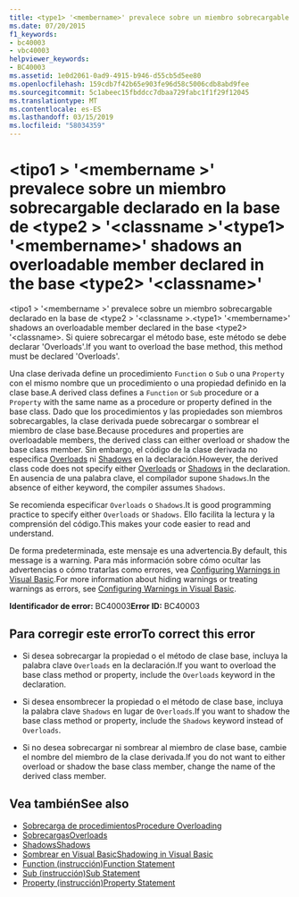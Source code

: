 ```yaml
---
title: <type1> '<membername>' prevalece sobre un miembro sobrecargable declarado en la base de <type2> '<classname>'
ms.date: 07/20/2015
f1_keywords:
- bc40003
- vbc40003
helpviewer_keywords:
- BC40003
ms.assetid: 1e0d2061-0ad9-4915-b946-d55cb5d5ee80
ms.openlocfilehash: 159cdb7f42b65e903fe96d58c5006cdb8abd9fee
ms.sourcegitcommit: 5c1abeec15fbddcc7dbaa729fabc1f1f29f12045
ms.translationtype: MT
ms.contentlocale: es-ES
ms.lasthandoff: 03/15/2019
ms.locfileid: "58034359"
---
```

# <a name="type1-membername-shadows-an-overloadable-member-declared-in-the-base-type2-classname"></a><span data-ttu-id="75338-102">\<tipo1 > '\<membername >' prevalece sobre un miembro sobrecargable declarado en la base de \<type2 > '\<classname >'</span><span class="sxs-lookup"><span data-stu-id="75338-102">\<type1> '\<membername>' shadows an overloadable member declared in the base \<type2> '\<classname>'</span></span>
<span data-ttu-id="75338-103">\<tipo1 > '\<membername >' prevalece sobre un miembro sobrecargable declarado en la base de \<type2 > '\<classname >.</span><span class="sxs-lookup"><span data-stu-id="75338-103">\<type1> '\<membername>' shadows an overloadable member declared in the base \<type2> '\<classname>.</span></span> <span data-ttu-id="75338-104">Si quiere sobrecargar el método base, este método se debe declarar 'Overloads'.</span><span class="sxs-lookup"><span data-stu-id="75338-104">If you want to overload the base method, this method must be declared 'Overloads'.</span></span>  
  
 <span data-ttu-id="75338-105">Una clase derivada define un procedimiento `Function` o `Sub` o una `Property` con el mismo nombre que un procedimiento o una propiedad definido en la clase base.</span><span class="sxs-lookup"><span data-stu-id="75338-105">A derived class defines a `Function` or `Sub` procedure or a `Property` with the same name as a procedure or property defined in the base class.</span></span> <span data-ttu-id="75338-106">Dado que los procedimientos y las propiedades son miembros sobrecargables, la clase derivada puede sobrecargar o sombrear el miembro de clase base.</span><span class="sxs-lookup"><span data-stu-id="75338-106">Because procedures and properties are overloadable members, the derived class can either overload or shadow the base class member.</span></span> <span data-ttu-id="75338-107">Sin embargo, el código de la clase derivada no especifica [Overloads](../../visual-basic/language-reference/modifiers/overloads.md) ni [Shadows](../../visual-basic/language-reference/modifiers/shadows.md) en la declaración.</span><span class="sxs-lookup"><span data-stu-id="75338-107">However, the derived class code does not specify either [Overloads](../../visual-basic/language-reference/modifiers/overloads.md) or [Shadows](../../visual-basic/language-reference/modifiers/shadows.md) in the declaration.</span></span> <span data-ttu-id="75338-108">En ausencia de una palabra clave, el compilador supone `Shadows`.</span><span class="sxs-lookup"><span data-stu-id="75338-108">In the absence of either keyword, the compiler assumes `Shadows`.</span></span>  
  
 <span data-ttu-id="75338-109">Se recomienda especificar `Overloads` o `Shadows`.</span><span class="sxs-lookup"><span data-stu-id="75338-109">It is good programming practice to specify either `Overloads` or `Shadows`.</span></span> <span data-ttu-id="75338-110">Ello facilita la lectura y la comprensión del código.</span><span class="sxs-lookup"><span data-stu-id="75338-110">This makes your code easier to read and understand.</span></span>  
  
 <span data-ttu-id="75338-111">De forma predeterminada, este mensaje es una advertencia.</span><span class="sxs-lookup"><span data-stu-id="75338-111">By default, this message is a warning.</span></span> <span data-ttu-id="75338-112">Para más información sobre cómo ocultar las advertencias o cómo tratarlas como errores, vea [Configuring Warnings in Visual Basic](/visualstudio/ide/configuring-warnings-in-visual-basic).</span><span class="sxs-lookup"><span data-stu-id="75338-112">For more information about hiding warnings or treating warnings as errors, see [Configuring Warnings in Visual Basic](/visualstudio/ide/configuring-warnings-in-visual-basic).</span></span>  
  
 <span data-ttu-id="75338-113">**Identificador de error:** BC40003</span><span class="sxs-lookup"><span data-stu-id="75338-113">**Error ID:** BC40003</span></span>  
  
## <a name="to-correct-this-error"></a><span data-ttu-id="75338-114">Para corregir este error</span><span class="sxs-lookup"><span data-stu-id="75338-114">To correct this error</span></span>  
  
-   <span data-ttu-id="75338-115">Si desea sobrecargar la propiedad o el método de clase base, incluya la palabra clave `Overloads` en la declaración.</span><span class="sxs-lookup"><span data-stu-id="75338-115">If you want to overload the base class method or property, include the `Overloads` keyword in the declaration.</span></span>  
  
-   <span data-ttu-id="75338-116">Si desea ensombrecer la propiedad o el método de clase base, incluya la palabra clave `Shadows` en lugar de `Overloads`.</span><span class="sxs-lookup"><span data-stu-id="75338-116">If you want to shadow the base class method or property, include the `Shadows` keyword instead of `Overloads`.</span></span>  
  
-   <span data-ttu-id="75338-117">Si no desea sobrecargar ni sombrear al miembro de clase base, cambie el nombre del miembro de la clase derivada.</span><span class="sxs-lookup"><span data-stu-id="75338-117">If you do not want to either overload or shadow the base class member, change the name of the derived class member.</span></span>  
  
## <a name="see-also"></a><span data-ttu-id="75338-118">Vea también</span><span class="sxs-lookup"><span data-stu-id="75338-118">See also</span></span>

- [<span data-ttu-id="75338-119">Sobrecarga de procedimientos</span><span class="sxs-lookup"><span data-stu-id="75338-119">Procedure Overloading</span></span>](../../visual-basic/programming-guide/language-features/procedures/procedure-overloading.md)
- [<span data-ttu-id="75338-120">Sobrecargas</span><span class="sxs-lookup"><span data-stu-id="75338-120">Overloads</span></span>](../../visual-basic/language-reference/modifiers/overloads.md)
- [<span data-ttu-id="75338-121">Shadows</span><span class="sxs-lookup"><span data-stu-id="75338-121">Shadows</span></span>](../../visual-basic/language-reference/modifiers/shadows.md)
- [<span data-ttu-id="75338-122">Sombrear en Visual Basic</span><span class="sxs-lookup"><span data-stu-id="75338-122">Shadowing in Visual Basic</span></span>](../../visual-basic/programming-guide/language-features/declared-elements/shadowing.md)
- [<span data-ttu-id="75338-123">Function (instrucción)</span><span class="sxs-lookup"><span data-stu-id="75338-123">Function Statement</span></span>](../../visual-basic/language-reference/statements/function-statement.md)
- [<span data-ttu-id="75338-124">Sub (instrucción)</span><span class="sxs-lookup"><span data-stu-id="75338-124">Sub Statement</span></span>](../../visual-basic/language-reference/statements/sub-statement.md)
- [<span data-ttu-id="75338-125">Property (instrucción)</span><span class="sxs-lookup"><span data-stu-id="75338-125">Property Statement</span></span>](../../visual-basic/language-reference/statements/property-statement.md)
